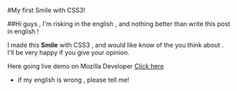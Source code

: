 #My first Smile with CSS3!

##Hi guys , I'm risking in the english , and nothing better than write this post in english !

I made this **Smile** with CSS3 , and would like know of the you think about . I'll be very happy if you give your opinion. 


Here going live demo on Mozilla Developer [Click here](https://developer.mozilla.org/pt-BR/demos/detail/smile-css3/launch)

* if my english is wrong , please tell me!